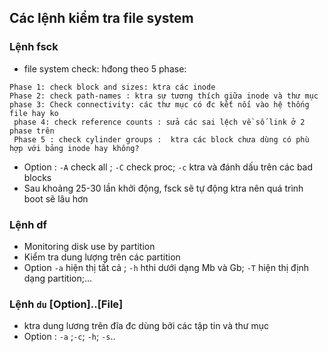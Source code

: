 ## Các lệnh kiểm tra file system
### Lệnh fsck
+ file system check: hđong theo 5 phase:
 ```
 Phase 1: check block and sizes: ktra các inode
 Phase 2: check path-names : ktra sự tương thích giữa inode và thư mục
 phase 3: Check connectivity: các thư mục có đc kết nối vào hệ thống file hay ko
  phase 4: check reference counts : sửa các sai lệch về số link ở 2 phase trên
  Phase 5 : check cylinder groups :  ktra các block chưa dùng có phù hợp với bảng inode hay không?
 ````
+ Option : `-A` check all ; `-C` check proc; `-c` ktra và đánh dấu trên các bad blocks 
+ Sau khoảng 25-30 lần khởi động, fsck sẽ tự động ktra nên quá trình boot sẽ lâu hơn

### Lệnh df 
+  Monitoring disk use by partition
+ Kiểm tra dung lượng trên các partition
+ Option `-a` hiện thị tất cả ; `-h` hthi dưới dạng Mb và Gb; `-T` hiện thị định dạng partition;...
### Lệnh `du` [Option]..[File]
+ ktra dung lương trên đĩa đc dùng bởi  các tập tin và thư mục
+ Option : `-a` ;`-c`; `-h`; `-s`..
